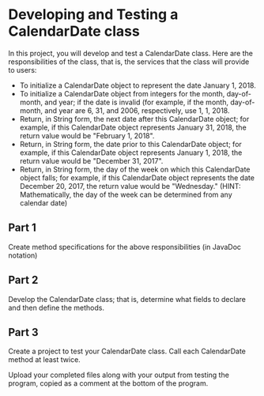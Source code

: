 # Developing and Testing a CalendarDate class

In this project, you will develop and test a CalendarDate class.  Here are the responsibilities of the class, that is, the services that the class will provide to users:
* To initialize a CalendarDate object to represent the date January 1, 2018.
* To initialize a CalendarDate object from integers for the month, day-of-month, and year; if the date is invalid (for example, if the month, day-of-month, and year are 6, 31, and 2006, respectively, use 1, 1, 2018.
* Return, in String form, the next date after this CalendarDate object; for example, if this CalendarDate object represents January 31, 2018, the return value would be "February 1, 2018".
* Return, in String form, the date prior to this CalendarDate object; for example, if this CalendarDate object represents January 1, 2018, the return value would be "December 31, 2017".
* Return, in String form, the day of the week on which this CalendarDate object falls; for example, if this CalendarDate object represents the date December 20, 2017, the return value would be "Wednesday." (HINT: Mathematically, the day of the week can be determined from any calendar date)

## Part 1
Create method specifications for the above responsibilities (in JavaDoc notation)

## Part 2
Develop the CalendarDate class; that is, determine what fields to declare and then define the methods.

## Part 3
Create a project to test your CalendarDate class.  Call each CalendarDate method at least twice.

Upload your completed files along with your output from testing the program, copied as a comment at the bottom of the program.